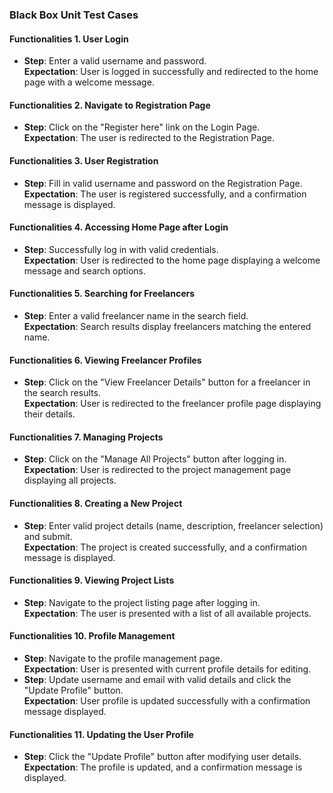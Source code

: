### Black Box Unit Test Cases  

#### Functionalities 1. User Login  
- **Step**: Enter a valid username and password.  
  **Expectation**: User is logged in successfully and redirected to the home page with a welcome message.  


#### Functionalities 2. Navigate to Registration Page
- **Step**: Click on the "Register here" link on the Login Page.  
  **Expectation**: The user is redirected to the Registration Page.  


#### Functionalities 3. User Registration
- **Step**: Fill in valid username and password on the Registration Page.  
  **Expectation**: The user is registered successfully, and a confirmation message is displayed.  


#### Functionalities 4. Accessing Home Page after Login  
- **Step**: Successfully log in with valid credentials.  
  **Expectation**: User is redirected to the home page displaying a welcome message and search options.  


#### Functionalities 5. Searching for Freelancers  
- **Step**: Enter a valid freelancer name in the search field.  
  **Expectation**: Search results display freelancers matching the entered name.  


#### Functionalities 6. Viewing Freelancer Profiles  
- **Step**: Click on the "View Freelancer Details" button for a freelancer in the search results.  
  **Expectation**: User is redirected to the freelancer profile page displaying their details.  


#### Functionalities 7. Managing Projects  
- **Step**: Click on the "Manage All Projects" button after logging in.  
  **Expectation**: User is redirected to the project management page displaying all projects.  


#### Functionalities 8. Creating a New Project  
- **Step**: Enter valid project details (name, description, freelancer selection) and submit.  
  **Expectation**: The project is created successfully, and a confirmation message is displayed.  
 

#### Functionalities 9. Viewing Project Lists  
- **Step**: Navigate to the project listing page after logging in.  
  **Expectation**: The user is presented with a list of all available projects.  


#### Functionalities 10. Profile Management  
- **Step**: Navigate to the profile management page.  
  **Expectation**: User is presented with current profile details for editing.  
- **Step**: Update username and email with valid details and click the "Update Profile" button.  
  **Expectation**: User profile is updated successfully with a confirmation message displayed.  


#### Functionalities 11. Updating the User Profile  
- **Step**: Click the "Update Profile" button after modifying user details.  
  **Expectation**: The profile is updated, and a confirmation message is displayed.  
